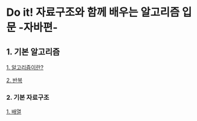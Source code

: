 # Do it! 자료구조와 함께 배우는 알고리즘 입문 -자바편-

## 1. 기본 알고리즘
[1. 알고리즘이란?](docs/01.기본%20알고리즘/01.알고리즘이란%3F.md)

[2. 반복](docs/01.기본%20알고리즘/02.반복.md)

### 2. 기본 자료구조
[1. 배열](docs/02.기본%20자료구조/01.배열.md)